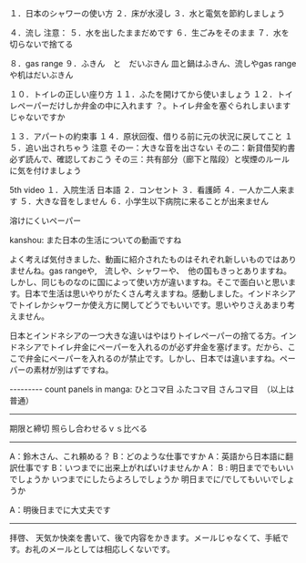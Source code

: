 １．日本のシャワーの使い方
２．床が水浸し
３．水と電気を節約しましょう

４．流し
注意：
５．水を出したままだめです
６．生ごみをそのまま
７．水を切らないで捨てる

８．gas range
９．ふきん　と　だいぶきん
皿と鍋はふきん、流しやgas rangeや机はだいぶきん

１０．トイレの正しい座り方
１１．ふたを開けてから使いましょう
１２．トイレペーパーだけしか弁金の中に入れます
？。トイレ弁金を塞ぐられしまいますじゃないですか

１３．アパートの約束事
１４．原状回復、借りる前に元の状況に戻してこと
１５．追い出されちゃう
注意
その一：大きな音を出さない
その二：新貸借契約書必ず読んで、確認しておこう
その三：共有部分（廊下と階段）と喫煙のルールに気を付けましょう

5th video
１．入院生活 日本語
２．コンセント
３．看護師
４．一人か二人来ます
５．大きな音をしません
６．小学生以下病院に来ることが出来ません

溶けにくいペーパー

kanshou:
また日本の生活についての動画ですね

よく考えば気付きました、動画に紹介されたものはそれぞれ新しいものではありませんね。gas rangeや,　流しや、シャワーや、　他の国もきっとありますね。しかし、同じものなのに国によって使い方が違いますね。そこで面白いと思います。日本で生活は思いやりがたくさん考えますね。感動しました。インドネシアでトイレかシャワーか使え方に関してどうでもいいです。思いやりさえあまり考えません。

日本とインドネシアの一つ大きな違いはやはりトイレペーパーの捨てる方。インドネシアでトイレ弁金にペーパーを入れるのが必ず弁金を塞げます。だから、ここで弁金にペーパーを入れるのが禁止です。しかし、日本では違いますね。ペーパーの素材が別はずですね。


--------- count panels in manga:
ひとコマ目
ふたコマ目
さんコマ目　（以上は普通）

-----
期限と締切
照らし合わせるｖｓ比べる


-----
A：鈴木さん、これ頼める？
B：どのような仕事ですか
A：英語から日本語に翻訳仕事です
B：いつまでに出来上がればいけませんか
A：
B : 明日まででもいいでしょうか
いつまでにしたらよろしでしょうか
明日までに/でしてもいいでしょうか

A：明後日までに大丈夫です

------

拝啓、
天気か快楽を書いて、後で内容をかきます。メールじゃなくて、手紙です。お礼のメールとしては相応しくないです。